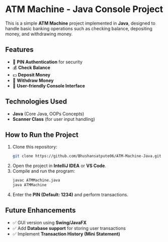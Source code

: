 # ATM Machine - Java Console Project

This is a simple **ATM Machine** project implemented in **Java**, designed to handle basic banking operations such as checking balance, depositing money, and withdrawing money.

## Features
- 🔐 **PIN Authentication** for security
- 💰 **Check Balance**
- 💵 **Deposit Money**
- 🏧 **Withdraw Money**
- 🎯 **User-friendly Console Interface**

## Technologies Used
- **Java** (Core Java, OOPs Concepts)
- **Scanner Class** (for user input handling)

## How to Run the Project
1. Clone this repository:
   ```bash
   git clone https://github.com/Bhushansatpute06/ATM-Machine-Java.git
   ```
2. Open the project in **IntelliJ IDEA** or **VS Code**.
3. Compile and run the program:
   ```bash
   javac ATMMachine.java
   java ATMMachine
   ```
4. Enter the **PIN (Default: 1234)** and perform transactions.

## Future Enhancements
- ✅ GUI version using **Swing/JavaFX**
- ✅ Add **Database support** for storing user transactions
- ✅ Implement **Transaction History (Mini Statement)**
